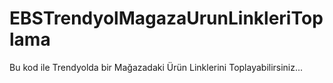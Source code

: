 # EBSTrendyolMagazaUrunLinkleriToplama
Bu kod ile Trendyolda bir Mağazadaki Ürün Linklerini Toplayabilirsiniz...
